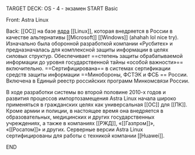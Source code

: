 TARGET DECK: OS - 4 - экзамен
START
Basic

Front: Astra Linux  

Back: [[ОС]] на базе [ядра](Ядро.md) [[Linux]], которая внедряется в России в качестве альтернативы [[Microsoft]] [[Windows]]  (ahahah lol nice try). Изначально была оборонной разработкой компании «Русбитех» и предназначалась для комплексной защиты информации в целях силовых структур. Обеспечивает ==степень защиты обрабатываемой информации до уровня государственной тайны «особой важности»== включительно. ==Сертифицирована== в системах сертификации средств защиты информации ==Минобороны, ФСТЭК и ФСБ == России. Включена в Единый реестр российских программ Минкомсвязи России.



В ходе разработки системы во второй половине 2010-х годов и развития процессов импортозамещения Astra Linux начала широко применяться в гражданских целях как универсальная [[ОС]] для [[ПК]]. Кроме армии и полиции, в настоящее время она внедряется в образовательных, медицинских и других государственных учреждениях, а также в компаниях [[РЖД]], «[[Газпром]]», «[[Росатом]]» и других. Серверные версии Astra Linux сертифицированы для работы с техникой компании [[Huawei]].
<!--ID: 1663488761531-->
END 